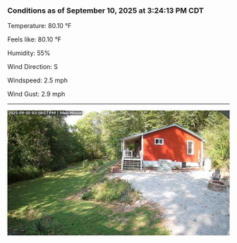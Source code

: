 ### Conditions as of September 10, 2025 at 3:24:13 PM CDT 

Temperature: 80.10 &deg;F

Feels like: 80.10 &deg;F

Humidity: 55%

Wind Direction: S

Windspeed: 2.5 mph

Wind Gust: 2.9 mph

---

<img src="./images/latest.jpeg"/>

